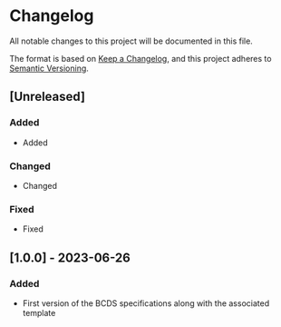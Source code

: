 # Changelog

All notable changes to this project will be documented in this file.

The format is based on [Keep a Changelog](https://keepachangelog.com/en/1.0.0/),
and this project adheres to [Semantic Versioning](https://semver.org/spec/v2.0.0.html).

## [Unreleased]

### Added

- Added

### Changed

- Changed

### Fixed

- Fixed 

## [1.0.0] - 2023-06-26

### Added

- First version of the BCDS specifications along with the associated template
